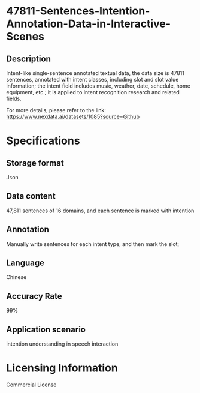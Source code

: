 # 47811-Sentences-Intention-Annotation-Data-in-Interactive-Scenes

## Description
Intent-like single-sentence annotated textual data, the data size is 47811 sentences, annotated with intent classes, including slot and slot value information; the intent field includes music, weather, date, schedule, home equipment, etc.; it is applied to intent recognition research and related fields.

For more details, please refer to the link: https://www.nexdata.ai/datasets/1085?source=Github


# Specifications
## Storage format
Json
## Data content
47,811 sentences of 16 domains, and each sentence is marked with intention
## Annotation
Manually write sentences for each intent type, and then mark the slot;
## Language
Chinese
## Accuracy Rate
99%
## Application scenario
intention understanding in speech interaction

# Licensing Information
Commercial License

